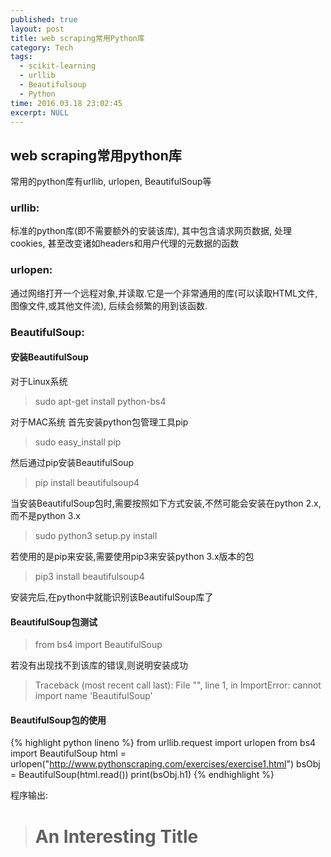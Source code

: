 ```yaml
---
published: true
layout: post
title: web scraping常用Python库
category: Tech 
tags: 
  - scikit-learning
  - urllib
  - Beautifulsoup
  - Python
time: 2016.03.18 23:02:45
excerpt: NULL
---
```


## web scraping常用python库
常用的python库有urllib, urlopen, BeautifulSoup等

### urllib:
标准的python库(即不需要额外的安装该库), 其中包含请求网页数据, 处理cookies, 甚至改变诸如headers和用户代理的元数据的函数

### urlopen:
通过网络打开一个远程对象,并读取.它是一个非常通用的库(可以读取HTML文件, 图像文件,或其他文件流), 后续会频繁的用到该函数.

### BeautifulSoup:

#### 安装BeautifulSoup
对于Linux系统
>sudo apt-get install python-bs4

对于MAC系统
首先安装python包管理工具pip
>sudo easy_install pip

然后通过pip安装BeautifulSoup
>pip install beautifulsoup4

当安装BeautifulSoup包时,需要按照如下方式安装,不然可能会安装在python 2.x, 而不是python 3.x
>sudo python3 setup.py install

若使用的是pip来安装,需要使用pip3来安装python 3.x版本的包
>pip3 install beautifulsoup4

安装完后,在python中就能识别该BeautifulSoup库了

#### BeautifulSoup包测试
> from bs4 import BeautifulSoup

若没有出现找不到该库的错误,则说明安装成功

> Traceback (most recent call last):
>      File "<stdin>", line 1, in <module>
>      ImportError: cannot import name 'BeautifulSoup'
      
#### BeautifulSoup包的使用
{% highlight python lineno %}
   from urllib.request import urlopen
   from bs4 import BeautifulSoup
   html = urlopen("http://www.pythonscraping.com/exercises/exercise1.html")
   bsObj = BeautifulSoup(html.read())
   print(bsObj.h1)
{% endhighlight %}

程序输出:

> <h1>An Interesting Title<h1>


